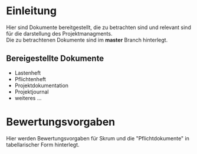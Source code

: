 # Einleitung
Hier sind Dokumente bereitgestellt, die zu betrachten sind und relevant sind für die darstellung des Projektmanagments.  
Die zu betrachtenen Dokumente sind im **master** Branch hinterlegt.

## Bereigestellte Dokumente
* Lastenheft
* Pflichtenheft
* Projektdokumentation
* Projektjournal
* weiteres ...

# Bewertungsvorgaben
Hier werden Bewertungsvorgaben für Skrum und die "Pflichtdokumente" in tabellarischer Form hinterlegt.
